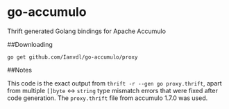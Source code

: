 # go-accumulo
Thrift generated Golang bindings for Apache Accumulo

##Downloading

`go get github.com/Ianvdl/go-accumulo/proxy`

##Notes

This code is the exact output from `thrift -r --gen go proxy.thrift`, apart from multiple `[]byte` <-> `string` type mismatch errors that were fixed after code generation. The `proxy.thrift` file from accumulo 1.7.0 was used.
